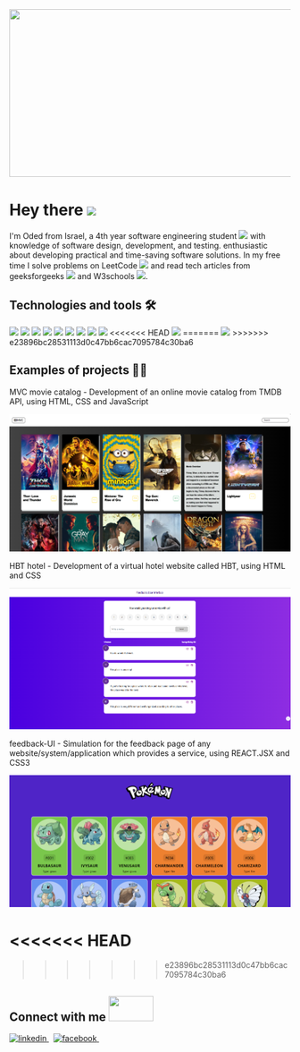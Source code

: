 <div align="center">
  <img src="https://r7q6w9z6.rocketcdn.me/career/wp-content/uploads/2020/03/hello.gif" width="600" height="300"/>
</div>
<h1>
  Hey there
  <img src="https://media.giphy.com/media/hvRJCLFzcasrR4ia7z/giphy.gif" width="30px"/>
</h1>

I'm Oded from Israel, a 4th year software engineering student <img src="https://media.giphy.com/media/WUlplcMpOCEmTGBtBW/giphy.gif" width="30">
with knowledge of software design,
development, and testing.
enthusiastic about developing practical
and time-saving software solutions.
In my free time I solve problems on LeetCode <img src="https://cdn.iconscout.com/icon/free/png-256/leetcode-3629476-3031539.png" width="25px"/> and read tech articles from geeksforgeeks <img src="https://upload.wikimedia.org/wikipedia/commons/4/43/GeeksforGeeks.svg" width="30px"/> and W3schools <img src="https://static.wikia.nocookie.net/logopedia/images/9/9a/W3Schools_2020_2.svg/revision/latest?cb=20210514020422" width="30px"/>.

<h2>
Technologies and tools 🛠️
</h2>

<p float="left">
  <img src="https://user-images.githubusercontent.com/59575502/127426751-01af6b81-3523-47d2-95b8-6166f9c3c3aa.png" width="80">
  <img src="https://user-images.githubusercontent.com/59575502/127426757-5335f7bc-c63a-4e58-9e96-f43982df842d.png" width="80"/>
  <img src="https://user-images.githubusercontent.com/59575502/127428627-06e9cfab-80ba-45a2-8891-96121397ec9c.png" width="80" /> 
 
<img src="https://camo.githubusercontent.com/c61346fb6ea6a25b03315c7a3655fdf3f0368efed773cc2cf393b3ff26a4a8d2/68747470733a2f2f63646e2e776f726c64766563746f726c6f676f2e636f6d2f6c6f676f732f68746d6c2d312e737667" width="70">
<img src="https://user-images.githubusercontent.com/59575502/127426315-abe01b56-a385-455d-9caf-40bc7022a3d3.png" width="100" /> 
<img src="https://user-images.githubusercontent.com/59575502/127426312-4a7a6d79-4b40-4b06-8c94-824ea3e8410e.png" width="80" /> 
<img src="https://user-images.githubusercontent.com/59575502/127428633-1f18254b-97f9-4358-aec4-3143874035f8.png" width="85" /> 
 <img src="https://cdn.worldvectorlogo.com/logos/nodejs-1.svg" width="115" height ="-50"/> 
<img src="https://user-images.githubusercontent.com/59575502/127428630-7563c6a0-4ce4-4b21-9473-b7c2b149f3c4.png" width="85" /> 
<<<<<<< HEAD
<img src="https://user-images.githubusercontent.com/59575502/127427975-18b027b4-dc7f-4616-b9b4-42019b54e8db.png" width="85" />
=======
<img src="https://user-images.githubusercontent.com/59575502/127427975-18b027b4-dc7f-4616-b9b4-42019b54e8db.png" width="85" /> 
>>>>>>> e23896bc28531113d0c47bb6cac7095784c30ba6

</p>

<h2>
Examples of projects 👨‍💻
</h2>
<p> MVC movie catalog - Development of an online movie catalog
from TMDB API, using HTML, CSS and
JavaScript </p>

![MVC](MVC.png)

<p> HBT hotel - Development of a virtual hotel website
called HBT, using HTML and CSS </p>

![FEEDBACKS](FEEDBACKS.png)

<p> feedback-UI - Simulation for the feedback page of any website/system/application which provides a service, using REACT.JSX and CSS3</p>

![POKEDEX](POKEDEX.png)

<<<<<<< HEAD
=======

>>>>>>> e23896bc28531113d0c47bb6cac7095784c30ba6
<h2> Connect with me <img src="https://raw.githubusercontent.com/ShahriarShafin/ShahriarShafin/main/Assets/handshake.gif" width="80" height="45"/></h2>

<p>
  <a href="https://www.linkedin.com/in/oded-atias
" rel="nofollow noreferrer">
    <img src="https://upload.wikimedia.org/wikipedia/commons/thumb/c/ca/LinkedIn_logo_initials.png/900px-LinkedIn_logo_initials.png?20140125013055" alt="linkedin" width = "80"> 
  </a> &nbsp; 
    <a href="https://www.facebook.com/oded.atias.3/
" rel="nofollow noreferrer">
    <img src="https://play-lh.googleusercontent.com/J--_O-bAdNwLKs8XXsm9dTbt4B19wHXq6qGr5eCAJEagPrdC86aB8RieIkRdqKtSbNM" alt="facebook" width = "80"> 
  </a> &nbsp; 
</p>

